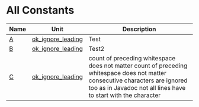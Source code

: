 # All Constants


| Name | Unit | Description |
|---|---|---|
| [A](ok_ignore_leading.md#A) | [ok_ignore_leading](ok_ignore_leading.md) | Test |
| [B](ok_ignore_leading.md#B) | [ok_ignore_leading](ok_ignore_leading.md) | Test2 |
| [C](ok_ignore_leading.md#C) | [ok_ignore_leading](ok_ignore_leading.md) | count of preceding whitespace does not matter count of preceding whitespace does not matter consecutive characters are ignored too as in Javadoc not all lines have to start with the character |
